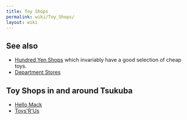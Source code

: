 ```yaml
---
title: Toy Shops
permalink: wiki/Toy_Shops/
layout: wiki
---
```


See also
--------

-   [Hundred Yen Shops](/wiki/Hundred_Yen_Shops "wikilink") which invariably
    have a good selection of cheap toys.
-   [Department Stores](/wiki/Department_Stores "wikilink")

Toy Shops in and around Tsukuba
-------------------------------

-   [Hello Mack](/wiki/Hello_Mack "wikilink")
-   [Toys'R'Us](/wiki/Toys'R'Us "wikilink")


